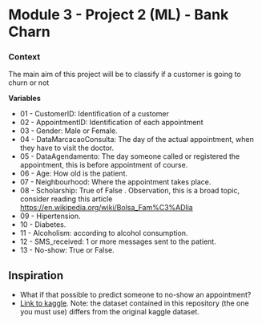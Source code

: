 # Module 3 - Project 2 (ML) - Bank Charn

### Context
The main aim of this project will be to classify if a customer is going to churn or not

**Variables**
- 01 - CustomerID: Identification of a customer
- 02 - AppointmentID: Identification of each appointment
- 03 - Gender: Male or Female.
- 04 - DataMarcacaoConsulta: The day of the actual appointment, when they have to visit the doctor.
- 05 - DataAgendamento: The day someone called or registered the appointment, this is before appointment of course.
- 06 - Age: How old is the patient.
- 07 - Neighbourhood: Where the appointment takes place.
- 08 - Scholarship: True of False . Observation, this is a broad topic, consider reading this article https://en.wikipedia.org/wiki/Bolsa_Fam%C3%ADlia
- 09 - Hipertension.
- 10 - Diabetes.
- 11 - Alcoholism: according to alcohol consumption.
- 12 - SMS_received: 1 or more messages sent to the patient.
- 13 - No-show: True or False.

## Inspiration
- What if that possible to predict someone to no-show an appointment?
- [Link to kaggle](https://www.kaggle.com/kmalit/bank-customer-churn-prediction). Note: the dataset contained in this repository (the one you must use) differs from the original kaggle dataset.

